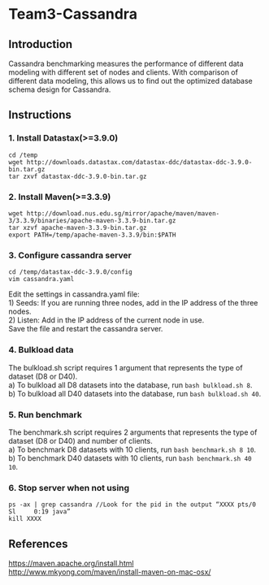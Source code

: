 # Team3-Cassandra

## Introduction
Cassandra benchmarking measures the performance of different data modeling with different set of nodes and clients. With comparison of different data modeling, this allows us to find out the optimized database schema design for Cassandra.

## Instructions
### 1. Install Datastax(>=3.9.0)
```
cd /temp 
wget http://downloads.datastax.com/datastax-ddc/datastax-ddc-3.9.0-bin.tar.gz
tar zxvf datastax-ddc-3.9.0-bin.tar.gz
```

### 2. Install Maven(>=3.3.9)
```
wget http://download.nus.edu.sg/mirror/apache/maven/maven-3/3.3.9/binaries/apache-maven-3.3.9-bin.tar.gz
tar xzvf apache-maven-3.3.9-bin.tar.gz
export PATH=/temp/apache-maven-3.3.9/bin:$PATH
```

### 3. Configure cassandra server
```
cd /temp/datastax-ddc-3.9.0/config
vim cassandra.yaml
```
Edit the settings in cassandra.yaml file:</br>
     1) Seeds: If you are running three nodes, add in the IP address of the three nodes.</br>
     2) Listen: Add in the IP address of the current node in use.</br>
Save the file and restart the cassandra server.</br>

### 4. Bulkload data
The bulkload.sh script requires 1 argument that represents the type of dataset (D8 or D40). </br>
     a) To bulkload all D8 datasets into the database, run `bash bulkload.sh 8`. </br>
     b) To bulkload all D40 datasets into the database, run `bash bulkload.sh 40`. </br>

### 5. Run benchmark
The benchmark.sh script requires 2 arguments that represents the type of dataset (D8 or D40) and number of clients. </br>
     a) To benchmark D8 datasets with 10 clients, run `bash benchmark.sh 8 10`.</br>
     b) To benchmark D40 datasets with 10 clients, run `bash benchmark.sh 40 10`.</br>

### 6. Stop server when not using
```
ps -ax | grep cassandra //Look for the pid in the output “XXXX pts/0    Sl     0:19 java”
kill XXXX
```

## References
https://maven.apache.org/install.html </br>
http://www.mkyong.com/maven/install-maven-on-mac-osx/ </br>
